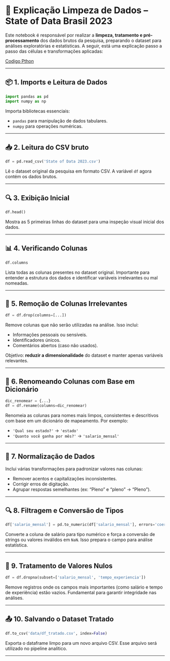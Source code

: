 
# 🧼 Explicação Limpeza de Dados – State of Data Brasil 2023

Este notebook é responsável por realizar a **limpeza, tratamento e pré-processamento** dos dados brutos da pesquisa, preparando o dataset para análises exploratórias e estatísticas. A seguir, está uma explicação passo a passo das células e transformações aplicadas:

[Codigo Pthon](LimpezaStateOfData.ipynb)

---

## 📦 1. Imports e Leitura de Dados

```python
import pandas as pd
import numpy as np
```

Importa bibliotecas essenciais:
- `pandas` para manipulação de dados tabulares.
- `numpy` para operações numéricas.

---

## 📥 2. Leitura do CSV bruto

```python
df = pd.read_csv('State of Data 2023.csv')
```

Lê o dataset original da pesquisa em formato CSV. A variável `df` agora contém os dados brutos.

---

## 🔍 3. Exibição Inicial

```python
df.head()
```

Mostra as 5 primeiras linhas do dataset para uma inspeção visual inicial dos dados.

---

## 📊 4. Verificando Colunas

```python
df.columns
```

Lista todas as colunas presentes no dataset original. Importante para entender a estrutura dos dados e identificar variáveis irrelevantes ou mal nomeadas.

---

## 🧹 5. Remoção de Colunas Irrelevantes

```python
df = df.drop(columns=[...])
```

Remove colunas que não serão utilizadas na análise. Isso inclui:
- Informações pessoais ou sensíveis.
- Identificadores únicos.
- Comentários abertos (caso não usados).
  
Objetivo: **reduzir a dimensionalidade** do dataset e manter apenas variáveis relevantes.

---

## 🔁 6. Renomeando Colunas com Base em Dicionário

```python
dic_renomear = {...}
df = df.rename(columns=dic_renomear)
```

Renomeia as colunas para nomes mais limpos, consistentes e descritivos com base em um dicionário de mapeamento. Por exemplo:
- `'Qual seu estado?'` → `'estado'`
- `'Quanto você ganha por mês?'` → `'salario_mensal'`

---

## 📐 7. Normalização de Dados

Inclui várias transformações para padronizar valores nas colunas:
- Remover acentos e capitalizações inconsistentes.
- Corrigir erros de digitação.
- Agrupar respostas semelhantes (ex: “Pleno” e “pleno” → “Pleno”).

---

## 🔍 8. Filtragem e Conversão de Tipos

```python
df['salario_mensal'] = pd.to_numeric(df['salario_mensal'], errors='coerce')
```

Converte a coluna de salário para tipo numérico e força a conversão de strings ou valores inválidos em `NaN`. Isso prepara o campo para análise estatística.

---

## 🔢 9. Tratamento de Valores Nulos

```python
df = df.dropna(subset=['salario_mensal', 'tempo_experiencia'])
```

Remove registros onde os campos mais importantes (como salário e tempo de experiência) estão vazios. Fundamental para garantir integridade nas análises.

---

## 📤 10. Salvando o Dataset Tratado

```python
df.to_csv('data/df_tratado.csv', index=False)
```

Exporta o dataframe limpo para um novo arquivo CSV. Esse arquivo será utilizado no pipeline analítico.

---

